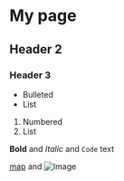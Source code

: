 # My page
## Header 2
### Header 3

- Bulleted
- List

1. Numbered
2. List

**Bold** and _Italic_ and `Code` text

[map](https://lanajen.github.io/mockelections/qgis2web/qgis2web_2019_09_19-20_08_22_469777/#9/34.2221/-118.1867) and ![Image](src)

